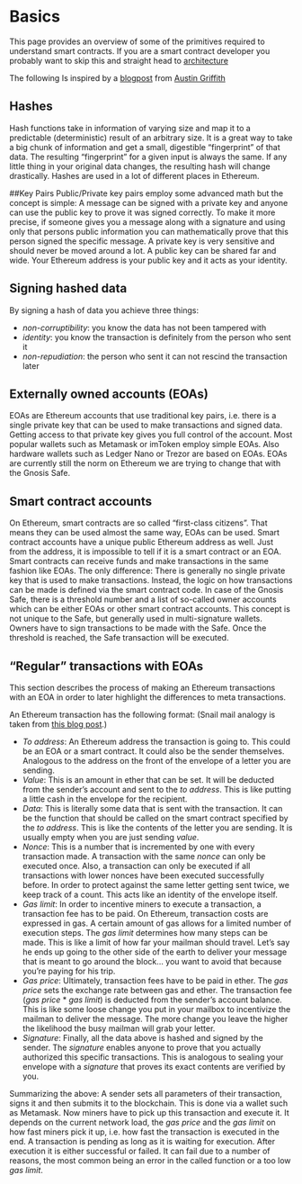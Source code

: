 # Basics

This page provides an overview of some of the primitives required to understand smart contracts.
If you are a smart contract developer you probably want to skip this and straight head to [architecture](./architecture.html)

The following Is inspired by a [blogpost](https://medium.com/@austin_48503/ethereum-meta-transactions-90ccf0859e84) from [Austin Griffith](https://twitter.com/austingriffith)

## Hashes
Hash functions take in information of varying size and map it to a predictable (deterministic) result of an arbitrary size. It is a great way to take a big chunk of information and get a small, digestible “fingerprint” of that data. The resulting “fingerprint” for a given input is always the same. If any little thing in your original data changes, the resulting hash will change drastically. Hashes are used in a lot of different places in Ethereum.

##Key Pairs
Public/Private key pairs employ some advanced math but the concept is simple: A message can be signed with a private key and anyone can use the public key to prove it was signed correctly. To make it more precise, if someone gives you a message along with a signature and using only that persons public information you can mathematically prove that this person signed the specific message. A private key is very sensitive and should never be moved around a lot. A public key can be shared far and wide. Your Ethereum address is your public key and it acts as your identity. 

## Signing hashed data
By signing a hash of data you achieve three things:

- *non-corruptibility*: you know the data has not been tampered with
- *identity*: you know the transaction is definitely from the person who sent it
- *non-repudiation*: the person who sent it can not rescind the transaction later

## Externally owned accounts (EOAs)
EOAs are Ethereum accounts that use traditional key pairs, i.e. there is a single private key that can be used to make transactions and signed data. Getting access to that private key gives you full control of the account. Most popular wallets such as Metamask or imToken employ simple EOAs. Also hardware wallets such as Ledger Nano or Trezor are based on EOAs. EOAs are currently still the norm on Ethereum we are trying to change that with the Gnosis Safe.

## Smart contract accounts
On Ethereum, smart contracts are so called “first-class citizens”. That means they can be used almost the same way, EOAs can be used. Smart contract accounts have a unique public Ethereum address as well. Just from the address, it is impossible to tell if it is a smart contract or an EOA. Smart contracts can receive funds and make transactions in the same fashion like EOAs.
The only difference: There is generally no single private key that is used to make transactions. Instead, the logic on how transactions can be made is defined via the smart contract code. In case of the Gnosis Safe, there is a threshold number and a list of so-called owner accounts which can be either EOAs or other smart contract accounts. This concept is not unique to the Safe, but generally used in multi-signature wallets. Owners have to sign transactions to be made with the Safe. Once the threshold is reached, the Safe transaction will be executed.

## “Regular” transactions with EOAs
This section describes the process of making an Ethereum transactions with an EOA in order to later highlight the differences to meta transactions.

An Ethereum transaction has the following format:
(Snail mail analogy is taken from [this blog post](https://medium.com/@austin_48503/ethereum-meta-transactions-90ccf0859e84).)

- *To address*: An Ethereum address the transaction is going to. This could be an EOA or a smart contract. It could also be the sender themselves. Analogous to the address on the front of the envelope of a letter you are sending.
- *Value*: This is an amount in ether that can be set. It will be deducted from the sender’s account and sent to the *to address*. This is like putting a little cash in the envelope for the recipient.
- *Data*: This is literally some data that is sent with the transaction. It can be the function that should be called on the smart contract specified by the *to address*. This is like the contents of the letter you are sending. It is usually empty when you are just sending *value*.
- *Nonce*: This is a number that is incremented by one with every transaction made. A transaction with the same *nonce* can only be executed once. Also, a transaction can only be executed if all transactions with lower nonces have been executed successfully before. In order to protect against the same letter getting sent twice, we keep track of a count. This acts like an identity of the envelope itself.
- *Gas limit*: In order to incentive miners to execute a transaction, a transaction fee has to be paid. On Ethereum, transaction costs are expressed in gas. A certain amount of gas allows for a limited number of execution steps. The *gas limit* determines how many steps can be made. This is like a limit of how far your mailman should travel. Let’s say he ends up going to the other side of the earth to deliver your message that is meant to go around the block… you want to avoid that because you’re paying for his trip.
- *Gas price*: Ultimately, transaction fees have to be paid in ether. The *gas price* sets the exchange rate between gas and ether. The transaction fee (*gas price* * *gas limit*) is deducted from the sender’s account balance. This is like some loose change you put in your mailbox to incentivize the mailman to deliver the message. The more change you leave the higher the likelihood the busy mailman will grab your letter.
- *Signature*: Finally, all the data above is hashed and signed by the sender. The *signature* enables anyone to prove that you actually authorized this specific transactions. This is analogous to sealing your envelope with a *signature* that proves its exact contents are verified by you.

Summarizing the above: A sender sets all parameters of their transaction, signs it and then submits it to the blockchain. This is done via a wallet such as Metamask. Now miners have to pick up this transaction and execute it. It depends on the current network load, the *gas price* and the *gas limit* on how fast miners pick it up, i.e. how fast the transaction is executed in the end. A transaction is pending as long as it is waiting for execution. After execution it is either successful or failed. It can fail due to a number of reasons, the most common being an error in the called function or a too low *gas limit*.
